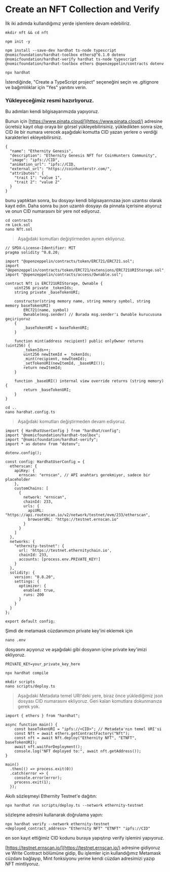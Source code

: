 # Create an NFT Collection and Verify

İlk iki adımda kullandığımız yerde işlemlere devam edebiliriz.

```
mkdir nft && cd nft
```

```
npm init -y
```

```
npm install --save-dev hardhat ts-node typescript @nomicfoundation/hardhat-toolbox ethers@^6.1.0 dotenv @nomicfoundation/hardhat-verify hardhat ts-node typescript @nomicfoundation/hardhat-toolbox ethers @openzeppelin/contracts dotenv
```

```
npx hardhat
```

İstendiğinde, "Create a TypeScript project" seçeneğini seçin ve .gitignore ve bağımlılıklar için "Yes" yanıtını verin.

### Yükleyeceğimiz resmi hazırlıyoruz.

Bu adımları kendi bilgisayarımızda yapıyoruz.

Bunun için [https://www.pinata.cloud/](https://www.pinata.cloud/) adresine ücretsiz kayıt olup oraya bir görsel yükleyebilirisiniz. yükledikten sonra size, CID ile bir numara verecek aşağıdaki komutta CID yazan yerlere o verdiği karakterleri ekleyebilirsiniz.

```
{
  "name": "Ethernity Genesis",
  "description": "Ethernity Genesis NFT for CoinHunters Community",
  "image": "ipfs://CID",
  "animation_url": "ipfs://CID,
  "external_url": "https://coinhunterstr.com/",
  "attributes": {
    "trait 1": "value 1",
    "trait 2": "value 2"
  }
}
```

bunu yaptıktan sonra, bu dosyayı kendi bilgisayarınızaa json uzantısı olarak kayıt edin. Daha sonra bu json uzantılı dosyayı da pinnata içerisine atıyoruz ve onun CID numarasını bir yere not ediyoruz.

```
cd contracts
rm Lock.sol
nano Nft.sol
```

> Aşağıdaki komutları değiştirmeden aynen ekliyoruz.

```
// SPDX-License-Identifier: MIT
pragma solidity ^0.8.20;

import "@openzeppelin/contracts/token/ERC721/ERC721.sol";
import "@openzeppelin/contracts/token/ERC721/extensions/ERC721URIStorage.sol";
import "@openzeppelin/contracts/access/Ownable.sol";

contract Nft is ERC721URIStorage, Ownable {
    uint256 private _tokenIds;
    string private _baseTokenURI;

    constructor(string memory name, string memory symbol, string memory baseTokenURI) 
        ERC721(name, symbol) 
        Ownable(msg.sender) // Burada msg.sender'ı Ownable kurucusuna geçiriyoruz
    {
        _baseTokenURI = baseTokenURI;
    }

    function mint(address recipient) public onlyOwner returns (uint256) {
        _tokenIds++;
        uint256 newItemId = _tokenIds;
        _mint(recipient, newItemId);
        _setTokenURI(newItemId, _baseURI());
        return newItemId;
    }

    function _baseURI() internal view override returns (string memory) {
        return _baseTokenURI;
    }
}
```

```
cd ..
nano hardhat.config.ts
```

> Aşağıdaki komutları değiştirmeden devam ediyoruz.

```
import { HardhatUserConfig } from "hardhat/config";
import "@nomicfoundation/hardhat-toolbox";
import "@nomicfoundation/hardhat-verify";
import * as dotenv from "dotenv";

dotenv.config();

const config: HardhatUserConfig = {
  etherscan: {
    apiKey: {
      ernscan: "ernscan", // API anahtarı gerekmiyor, sadece bir placeholder
    },
    customChains: [
      {
        network: "ernscan",
        chainId: 233,
        urls: {
          apiURL: "https://api.routescan.io/v2/network/testnet/evm/233/etherscan",
          browserURL: "https://testnet.ernscan.io"
        }
      }
    ]
  },
  networks: {
    "ethernity-testnet": {
      url: 'https://testnet.ethernitychain.io',
      chainId: 233,
      accounts: [process.env.PRIVATE_KEY!]
    }
  },
  solidity: {
    version: "0.8.20",
    settings: {
      optimizer: {
        enabled: true,
        runs: 200
      }
    }
  }
};

export default config;
```

Şimdi de metamask cüzdanımızın private key'ini eklemek için

```
nano .env
```

dosyasını açıyoruz ve aşağıdaki gibi dosyanın içine private key'imizi ekliyoruz.

```
PRIVATE_KEY=your_private_key_here
```

```
npx hardhat compile
```

```
mkdir scripts
nano scripts/deploy.ts
```

> Aşağıdaki Metadata temel URI'deki yere, biraz önce yüklediğimiz json dosyası CID numarasını ekliyoruz. Geri kalan komutlara dokunmanıza gerek yok.

```
import { ethers } from "hardhat";

async function main() {
    const baseTokenURI = "ipfs://<CID>"; // Metadata'nın temel URI'si
    const Nft = await ethers.getContractFactory("Nft");
    const nft = await Nft.deploy("Ethernity NFT", "ETNFT", baseTokenURI);
    await nft.waitForDeployment();
    console.log("NFT deployed to:", await nft.getAddress());
}

main()
  .then(() => process.exit(0))
  .catch(error => {
    console.error(error);
    process.exit(1);
  });
```

Akıllı sözleşmeyi Ethernity Testnet'e dağıtın:

```
npx hardhat run scripts/deploy.ts --network ethernity-testnet
```

sözleşme adresini kullanarak doğrulama yapın:

```
npx hardhat verify --network ethernity-testnet <deployed_contract_address> "Ethernity NFT" "ETNFT" "ipfs://CID"
```

en son kayıt ettiğimiz CID kodunu buraya yapıştırıp verify işlemini yapıyoruz.

[https://testnet.ernscan.io/](https://testnet.ernscan.io/) adresine gidiyoruz ve Write Contract bölümüne gidip, Bu işlemler için kullandığımız Metamask cüzdanı bağlayıp, Mint fonksiyonu yerine kendi cüzdan adresimizi yazıp NFT mintliyoruz.
